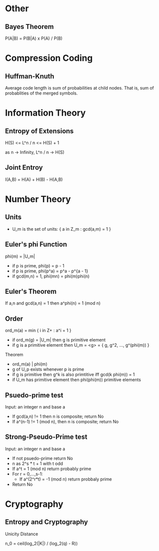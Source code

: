 # Other

## Bayes Theorem

P(A|B) = P(B|A) x P(A) / P(B)

# Compression Coding

## Huffman-Knuth

Average code length is sum of probabilities at child nodes.
That is, sum of probablities of the merged symbols.

# Information Theory

## Entropy of Extensions

H(S) <= L^n / n <= H(S) + 1

as n -> Infinity, L^n / n -> H(S)

## Joint Entroy

I(A,B) = H(A) + H(B) - H(A,B)

# Number Theory

## Units

- U\_m is the set of units: { a in Z\_m : gcd(a,m) = 1 }

## Euler's phi Function

phi(m) = |U\_m|

- if p is prime, phi(p) = p - 1
- if p is prime, phi(p^a) = p^a - p^{a - 1}
- if gcd(m,n) = 1, phi(mn) = phi(m)phi(n)

## Euler's Theorem

If a,n and gcd(a,n) = 1 then a^phi(n) = 1 (mod n)

## Order

ord\_m(a) = min { i in Z+ : a^i = 1 }

- if ord\_m(g) = |U\_m| then g is primitive element
- if g is a primitive element then U\_m = \<g\> = { g, g^2, ..., g^(phi(m)) }

Theorem

- ord\_m(a) | phi(m)
- g of U\_p exists whenever p is prime
- if g is primitive then g^k is also primtitive iff gcd(k phi(m)) = 1
- if U\_m has primitive element then phi(phi(m)) primitive elements

## Psuedo-prime test

Input: an integer n and base a

- If gcd(a,n) != 1 then n is composite; return No
- If a^(n-1) != 1 (mod n), then n is composite; return No

## Strong-Pseudo-Prime test

Input: an integer n and base a

- If not psuedo-prime return No
- n as 2^s * t + 1 with t odd
- If a^t = 1 (mod n) return probably prime
- For r = 0,...,s-1:
  - If a^(2^r\*t) = -1 (mod n) return probbaly prime
- Return No

# Cryptography

## Entropy and Cryptography

Unicity Distance

n\_0 = ceil(log\_2(|K|) / (log\_2(q) - R))
